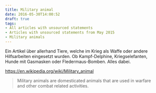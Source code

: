 ```yaml
---
title: Military animal
date: 2016-05-30T14:00:52
draft: true
tags:
- All articles with unsourced statements
- Articles with unsourced statements from May 2015
- Military animals
---
```


Ein Artikel über allerhand Tiere, welche im Krieg als Waffe oder andere
Hilfsarbeiten eingesetzt wurden. Ob Kampf-Delphine, Kriegselefanten, Hunde
mit Gasmasken oder Fledermaus-Bomben. Alles dabei.

https://en.wikipedia.org/wiki/Military_animal

> Military animals are domesticated animals that are used in warfare and
> other combat related activities.
